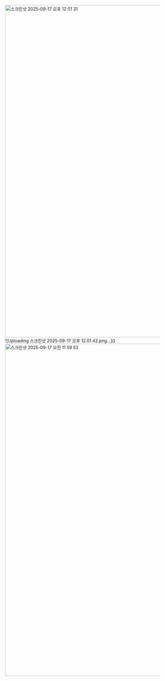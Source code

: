 <img width="1920" height="1080" alt="스크린샷 2025-09-17 오후 12 01 31" src="https://github.com/user-attachments/assets/afd88383-30cc-4f83-814c-feeefd54b202" />
![Uploading 스크린샷 2025-09-17 오후 12.01.42.png…]()
<img width="1920" height="1080" alt="스크린샷 2025-09-17 오전 11 59 53" src="https://github.com/user-attachments/assets/70765a40-c84f-4dce-8dcd-74a8dff3ec6b" />
